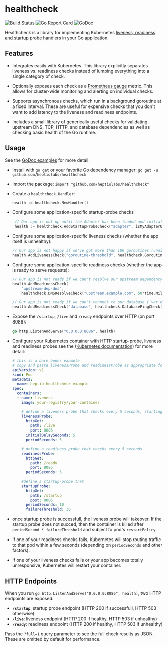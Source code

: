 # healthcheck
[![Build Status](https://travis-ci.org/heptiolabs/healthcheck.svg?branch=master)](https://travis-ci.org/heptiolabs/healthcheck)
[![Go Report Card](https://goreportcard.com/badge/github.com/heptiolabs/healthcheck)](https://goreportcard.com/report/github.com/heptiolabs/healthcheck)
[![GoDoc](https://godoc.org/github.com/heptiolabs/healthcheck?status.svg)](https://godoc.org/github.com/heptiolabs/healthcheck)

Healthcheck is a library for implementing Kubernetes [liveness, readiness and startup](https://kubernetes.io/docs/tasks/configure-pod-container/configure-liveness-readiness-startup-probes/) probe handlers in your Go application.

## Features

 - Integrates easily with Kubernetes. This library explicitly separates liveness vs. readiness checks instead of lumping everything into a single category of check.

 - Optionally exposes each check as a [Prometheus gauge](https://prometheus.io/docs/concepts/metric_types/#gauge) metric. This allows for cluster-wide monitoring and alerting on individual checks.

 - Supports asynchronous checks, which run in a background goroutine at a fixed interval. These are useful for expensive checks that you don't want to add latency to the liveness and readiness endpoints.

 - Includes a small library of generically useful checks for validating upstream DNS, TCP, HTTP, and database dependencies as well as checking basic health of the Go runtime.

## Usage

See the [GoDoc examples](https://godoc.org/github.com/heptiolabs/healthcheck) for more detail.

 - Install with `go get` or your favorite Go dependency manager: `go get -u github.com/heptiolabs/healthcheck`

 - Import the package: `import "github.com/heptiolabs/healthcheck"`

 - Create a `healthcheck.Handler`:
   ```go
   health := healthcheck.NewHandler()
   ```

- Configure some application-specific startup-probe checks
  ```go
   // Our app is not up until the Adapter has been loaded and initialised
   health := healthcheck.AddStartupProbeCheck("adapter", isMyAdapterUp())
  ```

 - Configure some application-specific liveness checks (whether the app itself is unhealthy):
   ```go
   // Our app is not happy if we've got more than 100 goroutines running.
   health.AddLivenessCheck("goroutine-threshold", healthcheck.GoroutineCountCheck(100))
   ```

 - Configure some application-specific readiness checks (whether the app is ready to serve requests):
   ```go
   // Our app is not ready if we can't resolve our upstream dependency in DNS.
   health.AddReadinessCheck(
       "upstream-dep-dns",
       healthcheck.DNSResolveCheck("upstream.example.com", 50*time.Millisecond))

   // Our app is not ready if we can't connect to our database (`var db *sql.DB`) in <1s.
   health.AddReadinessCheck("database", healthcheck.DatabasePingCheck(db, 1*time.Second))
   ```

 - Expose the  `/startup`, `/live` and `/ready` endpoints over HTTP (on port 8086):
   ```go
   go http.ListenAndServe("0.0.0.0:8086", health)
   ```

 - Configure your Kubernetes container with HTTP startup-probe, liveness and readiness probes see the ([Kubernetes documentation](https://kubernetes.io/docs/tasks/configure-pod-container/configure-liveness-readiness-probes/)) for more detail:
   ```yaml
   # this is a bare bones example
   # copy and paste livenessProbe and readinessProbe as appropriate for your app
   apiVersion: v1
   kind: Pod
   metadata:
     name: heptio-healthcheck-example
   spec:
     containers:
     - name: liveness
       image: your-registry/your-container

       # define a liveness probe that checks every 5 seconds, starting after 5 seconds
       livenessProbe:
         httpGet:
           path: /live
           port: 8086
         initialDelaySeconds: 5
         periodSeconds: 5

       # define a readiness probe that checks every 5 seconds
       readinessProbe:
         httpGet:
           path: /ready
           port: 8086
         periodSeconds: 5
        
       #define a startup-probe that 
       startupProbe:
         httpGet:
           path: /startup
           post: 8086
         periodSeconds: 10
         failureThreshold: 30
   ```

 - once startup probe is successfull, the liveness probe will takeover. If the startup probe does not succed, then the container is killed after ```periodSecond * failureThreshold``` and subject to pod's ```restartPolicy```

 - If one of your readiness checks fails, Kubernetes will stop routing traffic to that pod within a few seconds (depending on `periodSeconds` and other factors).

 - If one of your liveness checks fails or your app becomes totally unresponsive, Kubernetes will restart your container.

 ## HTTP Endpoints
 When you run `go http.ListenAndServe("0.0.0.0:8086", health)`, two HTTP endpoints are exposed:

  - **`/startup`**: startup probe endpoint (HTTP 200 if successfull, HTTP 503 otherwise)
  - **`/live`**: liveness endpoint (HTTP 200 if healthy, HTTP 503 if unhealthy)
  - **`/ready`**: readiness endpoint (HTTP 200 if healthy, HTTP 503 if unhealthy)

Pass the `?full=1` query parameter to see the full check results as JSON. These are omitted by default for performance.